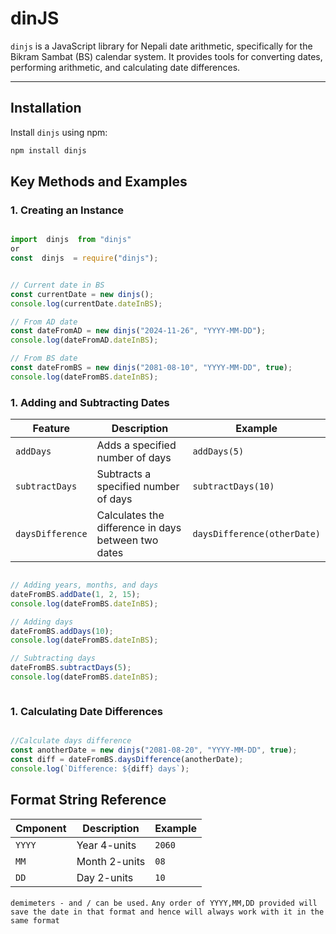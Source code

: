 # dinJS

`dinjs` is a JavaScript library for Nepali date arithmetic, specifically for the Bikram Sambat (BS) calendar system. It provides tools for converting dates, performing arithmetic, and calculating date differences.

---

## Installation

Install `dinjs` using npm:

```bash
npm install dinjs
```

## Key Methods and Examples

### 1. **Creating an Instance**

```javascript

import  dinjs  from "dinjs"
or
const  dinjs  = require("dinjs");


// Current date in BS
const currentDate = new dinjs();
console.log(currentDate.dateInBS);

// From AD date
const dateFromAD = new dinjs("2024-11-26", "YYYY-MM-DD");
console.log(dateFromAD.dateInBS);

// From BS date
const dateFromBS = new dinjs("2081-08-10", "YYYY-MM-DD", true);
console.log(dateFromBS.dateInBS);

```
### 1. **Adding and Subtracting Dates**

| Feature          | Description                        | Example   |
|------------------|------------------------------------|-----------|
| `addDays`        | Adds a specified number of days   | `addDays(5)` |
| `subtractDays`   | Subtracts a specified number of days | `subtractDays(10)` |
| `daysDifference` | Calculates the difference in days between two dates | `daysDifference(otherDate)` |


```javascript

// Adding years, months, and days
dateFromBS.addDate(1, 2, 15);
console.log(dateFromBS.dateInBS);

// Adding days
dateFromBS.addDays(10);
console.log(dateFromBS.dateInBS);

// Subtracting days
dateFromBS.subtractDays(5);
console.log(dateFromBS.dateInBS);



```
### 1. **Calculating Date Differences**

```javascript

//Calculate days difference
const anotherDate = new dinjs("2081-08-20", "YYYY-MM-DD", true);
const diff = dateFromBS.daysDifference(anotherDate);
console.log(`Difference: ${diff} days`);

```

## Format String Reference

| Cmponent         | Description                        | Example   |
|------------------|------------------------------------|-----------|
| `YYYY`        | Year 4-units  | `2060` |
| `MM`   | Month 2-units | `08` |
| `DD` | Day 2-units | `10` |


`demimeters - and / can be used.`
`Any order of YYYY,MM,DD provided will save the date in that format and hence will always work with it in the same format`